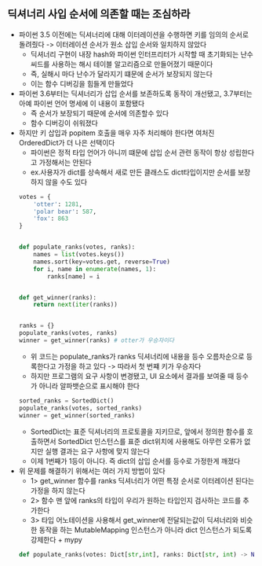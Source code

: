 ## 딕셔너리 사입 순서에 의존할 때는 조심하라

- 파이썬 3.5 이전에는 딕셔너리에 대해 이터레이션을 수행하면 키를 임의의 순서로 돌려줬다 -> 이터레이션 순서가 원소 삽입 순서와 일치하지 않았다
    - 딕셔너리 구현이 내장 hash와 파이썬 인터프리터가 시작할 때 초기화되는 난수 씨드를 사용하는 해시 테이블 알고리즘으로 만들어졌기 때문이다
    - 즉, 실해시 마다 난수가 달라지기 떄문에 순서가 보장되지 않는다
    - 이는 함수 디버깅을 힘들게 만들었다
- 파이썬 3.6부터는 딕셔너리가 삽입 순서를 보존하도록 동작이 개선됐고, 3.7부터는 아예 파이썬 언어 명세에 이 내용이 포함됐다
    - 즉 순서가 보장되기 때문에 순서에 의존할수 있다
    - 함수 디버깅이 쉬워졌다
- 하지만 키 삽입과 popitem 호출을 매우 자주 처리해야 한다면 여처진 OrderedDict가 더 나은 선택이다
    - 파이썬은 정적 타입 언어가 아니끼 떄문에 삽입 순서 관련 동작이 항상 성립한다고 가정해서는 안된다
    - ex.사용자가 dict를 상속해서 새로 만든 클래스도 dict타입이지만 순서를 보장하지 않을 수도 있다
  ```python
  votes = {
      'otter': 1281,
      'polar bear': 587,
      'fox': 863
  }
  
  
  def populate_ranks(votes, ranks):
      names = list(votes.keys())
      names.sort(key=votes.get, reverse=True)
      for i, name in enumerate(names, 1):
          ranks[name] = i
  
  
  def get_winner(ranks):
      return next(iter(ranks))
  
  
  ranks = {}
  populate_ranks(votes, ranks)
  winner = get_winner(ranks) # otter가 우승자이다 
  ```
    - 위 코드는 populate_ranks가 ranks 딕셔너리에 내용을 등수 오름차순으로 등록한다고 가정을 하고 있다 -> 따라서 첫 번쨰 키가 우승자다
    - 하지만 프로그램의 요구 사항이 변경됐고, UI 요소에서 결과를 보여줄 때 등수가 아니라 알파뱃순으로 표시해야 한다
  ```python
  sorted_ranks = SortedDict()
  populate_ranks(votes, sorted_ranks)
  winner = get_winner(sorted_ranks)
  ```
    - SortedDict는 표준 딕셔너리의 프로토콜을 지키므로, 앞에서 정의한 함수를 호출하면서 SortedDict 인스턴스를 표준 dict위치에 사용해도 아무런 오류가 없지만 실행 결과는 요구 사항에 맞지
      않는다
    - 이제 1번째가 1등이 아니다. 즉 dict의 삽입 순서를 등수로 가정한게 깨졌다
- 위 문제를 해결하기 위해서는 여러 가지 방법이 있다
    - 1> get_winner 함수를 ranks 딕셔너리가 어떤 특정 순서로 이터레이션 된다는 가정을 하지 않는다
    - 2> 함수 맨 앞에 ranks의 타입이 우리가 원하는 타입인지 검사하는 코드를 추가한다
    - 3> 타입 어노테이션을 사용해서 get_winner에 전달되는값이 딕셔너리와 비슷한 동작을 하는 MutableMapping 인스턴스가 아니라 dict 인스턴스가 되도록 강제한다 + mypy
  ```python
  def populate_ranks(votes: Dict[str,int], ranks: Dict[str, int) -> None:
  ```
  